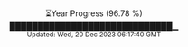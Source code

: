 <p align="center">
⏳Year Progress (96.78 %) <br>
█████████████████████████████▁ <br>
<sub>Updated: Wed, 20 Dec 2023 06:17:40 GMT</sub>
</p>

